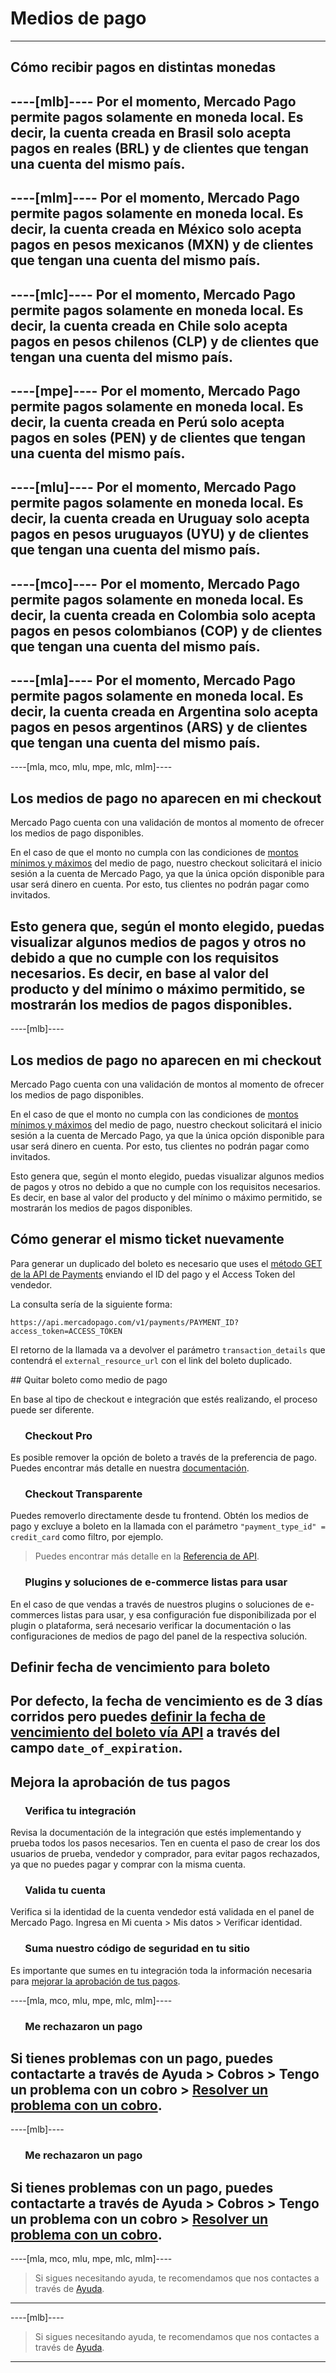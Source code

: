 # Medios de pago
---

## Cómo recibir pagos en distintas monedas

----[mlb]----
Por el momento, Mercado Pago permite pagos solamente en moneda local. Es decir, la cuenta creada en Brasil solo acepta pagos en reales (BRL) y de clientes que tengan una cuenta del mismo país.
------------

----[mlm]----
Por el momento, Mercado Pago permite pagos solamente en moneda local. Es decir, la cuenta creada en México solo acepta pagos en pesos mexicanos (MXN) y de clientes que tengan una cuenta del mismo país.
------------

----[mlc]----
Por el momento, Mercado Pago permite pagos solamente en moneda local. Es decir, la cuenta creada en Chile solo acepta pagos en pesos chilenos (CLP) y de clientes que tengan una cuenta del mismo país.
------------

----[mpe]----
Por el momento, Mercado Pago permite pagos solamente en moneda local. Es decir, la cuenta creada en Perú solo acepta pagos en soles (PEN) y de clientes que tengan una cuenta del mismo país.
------------

----[mlu]----
Por el momento, Mercado Pago permite pagos solamente en moneda local. Es decir, la cuenta creada en Uruguay solo acepta pagos en pesos uruguayos (UYU) y de clientes que tengan una cuenta del mismo país.
------------

----[mco]----
Por el momento, Mercado Pago permite pagos solamente en moneda local. Es decir, la cuenta creada en Colombia solo acepta pagos en pesos colombianos (COP) y de clientes que tengan una cuenta del mismo país.
------------

----[mla]----
Por el momento, Mercado Pago permite pagos solamente en moneda local. Es decir, la cuenta creada en Argentina solo acepta pagos en pesos argentinos (ARS) y de clientes que tengan una cuenta del mismo país.
------------

----[mla, mco, mlu, mpe, mlc, mlm]----
## Los medios de pago no aparecen en mi checkout

Mercado Pago cuenta con una validación de montos al momento de ofrecer los medios de pago disponibles.

En el caso de que el monto no cumpla con las condiciones de <a href="https://www.mercadopago[FAKER][URL][DOMAIN]/ayuda/_620" target="_blank">montos mínimos y máximos</a> del medio de pago, nuestro checkout solicitará el inicio sesión a la cuenta de Mercado Pago, ya que la única opción disponible para usar será dinero en cuenta. Por esto, tus clientes no podrán pagar como invitados.

Esto genera que, según el monto elegido, puedas visualizar algunos medios de pagos y otros no debido a que no cumple con los requisitos necesarios. Es decir, en base al valor del producto y del mínimo o máximo permitido, se mostrarán los medios de pagos disponibles.
------------

----[mlb]----
## Los medios de pago no aparecen en mi checkout

Mercado Pago cuenta con una validación de montos al momento de ofrecer los medios de pago disponibles.

En el caso de que el monto no cumpla con las condiciones de <a href="https://www.mercadopago[FAKER][URL][DOMAIN]/ajuda/_324" target="_blank">montos mínimos y máximos</a> del medio de pago, nuestro checkout solicitará el inicio sesión a la cuenta de Mercado Pago, ya que la única opción disponible para usar será dinero en cuenta. Por esto, tus clientes no podrán pagar como invitados.

Esto genera que, según el monto elegido, puedas visualizar algunos medios de pagos y otros no debido a que no cumple con los requisitos necesarios. Es decir, en base al valor del producto y del mínimo o máximo permitido, se mostrarán los medios de pagos disponibles.

## Cómo generar el mismo ticket nuevamente

Para generar un duplicado del boleto es necesario que uses el [método GET de la API de Payments](https://www.mercadopago[FAKER][URL][DOMAIN]/developers/es/reference/payments/_payments_id/get/) enviando el ID del pago y el Access Token del vendedor.

La consulta sería de la siguiente forma:

`https://api.mercadopago.com/v1/payments/PAYMENT_ID?access_token=ACCESS_TOKEN`

El retorno de la llamada va a devolver el parámetro `transaction_details` que contendrá el `external_resource_url` con el link del boleto duplicado.

## Quitar boleto como medio de pago

En base al tipo de checkout e integración que estés realizando, el proceso puede ser diferente.

### &nbsp;&nbsp;&nbsp;&nbsp;&nbsp;&nbsp;Checkout Pro

Es posible remover la opción de boleto a través de la preferencia de pago. Puedes encontrar más detalle en nuestra [documentación](https://www.mercadopago[FAKER][URL][DOMAIN]/developers/es/guides/payments/web-payment-checkout/configurations#bookmark_atributos_para_la_preferencia).

### &nbsp;&nbsp;&nbsp;&nbsp;&nbsp;&nbsp;Checkout Transparente

Puedes removerlo directamente desde tu frontend. Obtén los medios de pago y excluye a boleto en la llamada con el parámetro `"payment_type_id" = credit_card` como filtro, por ejemplo.

> Puedes encontrar más detalle en la [Referencia de API](https://www.mercadopago[FAKER][URL][DOMAIN]/developers/es/reference/payment_methods/_payment_methods/get/).

### &nbsp;&nbsp;&nbsp;&nbsp;&nbsp;&nbsp;Plugins y soluciones de e-commerce listas para usar

En el caso de que vendas a través de nuestros plugins o soluciones de e-commerces listas para usar, y esa configuración fue disponibilizada por el plugin o plataforma, será necesario verificar la documentación o las configuraciones de medios de pago del panel de la respectiva solución.

## Definir fecha de vencimiento para boleto

Por defecto, la fecha de vencimiento es de 3 días corridos pero puedes [definir la fecha de vencimiento del boleto vía API](https://www.mercadopago[FAKER][URL][DOMAIN]/developers/es/guides/payments/api/other-payment-ways/) a través del campo `date_of_expiration`.
------------

## Mejora la aprobación de tus pagos

### &nbsp;&nbsp;&nbsp;&nbsp;&nbsp;&nbsp;Verifica tu integración
Revisa la documentación de la integración que estés implementando y prueba todos los pasos necesarios.
Ten en cuenta el paso de crear los dos usuarios de prueba, vendedor y comprador, para evitar pagos rechazados, ya que no puedes pagar y comprar con la misma cuenta.

### &nbsp;&nbsp;&nbsp;&nbsp;&nbsp;&nbsp;Valida tu cuenta
Verifica si la identidad de la cuenta vendedor está validada en el panel de Mercado Pago. Ingresa en Mi cuenta > Mis datos > Verificar identidad.

### &nbsp;&nbsp;&nbsp;&nbsp;&nbsp;&nbsp;Suma nuestro código de seguridad en tu sitio
Es importante que sumes en tu integración toda la información necesaria para [mejorar la aprobación de tus pagos](https://www.mercadopago[FAKER][URL][DOMAIN]/developers/es/guides/manage-account/payment-rejections/#bookmark_recomendaciones_para_mejorar_tu_aprobación).

----[mla, mco, mlu, mpe, mlc, mlm]----
### &nbsp;&nbsp;&nbsp;&nbsp;&nbsp;&nbsp;Me rechazaron un pago
Si tienes problemas con un pago, puedes contactarte a través de Ayuda > Cobros > Tengo un problema con un cobro > <a href="https://www.mercadopago[FAKER][URL][DOMAIN]/ayuda/charges" target="_blank">Resolver un problema con un cobro</a>.
------------

----[mlb]----
### &nbsp;&nbsp;&nbsp;&nbsp;&nbsp;&nbsp;Me rechazaron un pago
Si tienes problemas con un pago, puedes contactarte a través de Ayuda > Cobros > Tengo un problema con un cobro > <a href="https://www.mercadopago[FAKER][URL][DOMAIN]/ajuda/charges" target="_blank">Resolver un problema con un cobro</a>.
------------

----[mla, mco, mlu, mpe, mlc, mlm]----
> Si sigues necesitando ayuda, te recomendamos que nos contactes a través de <a href="https://www.mercadopago[FAKER][URL][DOMAIN]/ayuda" target="_blank">Ayuda</a>.
------------

----[mlb]----
> Si sigues necesitando ayuda, te recomendamos que nos contactes a través de <a href="https://www.mercadopago[FAKER][URL][DOMAIN]/ajuda" target="_blank">Ayuda</a>.
------------


